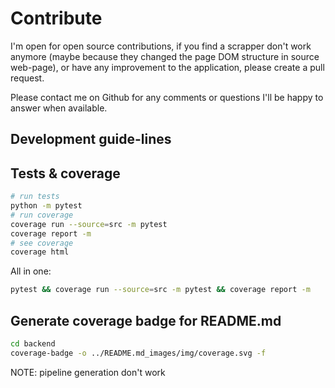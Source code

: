 # Contribute

I'm open for open source contributions, if you find a scrapper don't work anymore (maybe because they changed the page DOM structure in source web-page), or have any improvement to the application, please create a pull request.

Please contact me on Github for any comments or questions I'll be happy to answer when available.

## Development guide-lines

## Tests & coverage

```bash
# run tests
python -m pytest 
# run coverage
coverage run --source=src -m pytest 
coverage report -m
# see coverage
coverage html
```

All in one:

```bash
pytest && coverage run --source=src -m pytest && coverage report -m
```

## Generate coverage badge for README.md

```bash
cd backend
coverage-badge -o ../README.md_images/img/coverage.svg -f
```

NOTE: pipeline generation don't work
